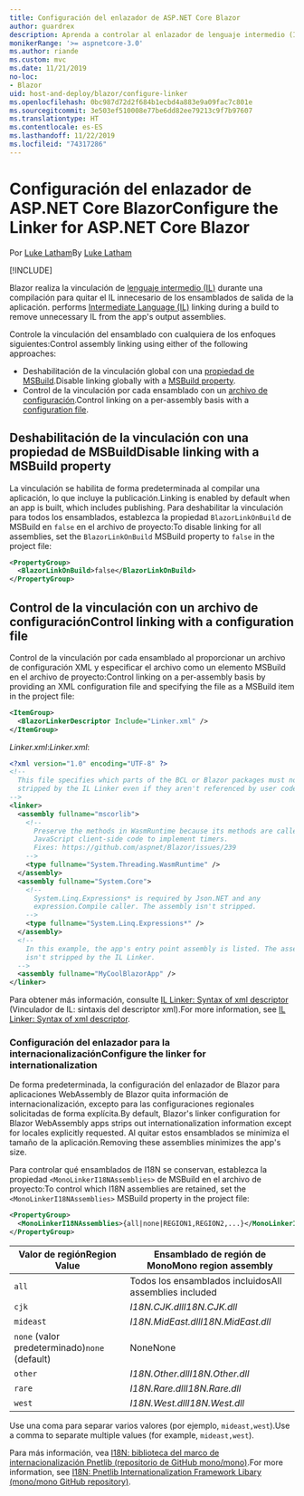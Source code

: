 ```yaml
---
title: Configuración del enlazador de ASP.NET Core Blazor
author: guardrex
description: Aprenda a controlar al enlazador de lenguaje intermedio (IL) al crear una aplicación Blazor.
monikerRange: '>= aspnetcore-3.0'
ms.author: riande
ms.custom: mvc
ms.date: 11/21/2019
no-loc:
- Blazor
uid: host-and-deploy/blazor/configure-linker
ms.openlocfilehash: 0bc987d72d2f684b1ecbd4a883e9a09fac7c801e
ms.sourcegitcommit: 3e503ef510008e77be6dd82ee79213c9f7b97607
ms.translationtype: HT
ms.contentlocale: es-ES
ms.lasthandoff: 11/22/2019
ms.locfileid: "74317286"
---
```

# <a name="configure-the-linker-for-aspnet-core-opno-locblazor"></a><span data-ttu-id="1c561-103">Configuración del enlazador de ASP.NET Core Blazor</span><span class="sxs-lookup"><span data-stu-id="1c561-103">Configure the Linker for ASP.NET Core Blazor</span></span>

<span data-ttu-id="1c561-104">Por [Luke Latham](https://github.com/guardrex)</span><span class="sxs-lookup"><span data-stu-id="1c561-104">By [Luke Latham](https://github.com/guardrex)</span></span>

[!INCLUDE[](~/includes/blazorwasm-preview-notice.md)]

Blazor<span data-ttu-id="1c561-105"> realiza la vinculación de [lenguaje intermedio (IL)](/dotnet/standard/managed-code#intermediate-language--execution) durante una compilación para quitar el IL innecesario de los ensamblados de salida de la aplicación.</span><span class="sxs-lookup"><span data-stu-id="1c561-105"> performs [Intermediate Language (IL)](/dotnet/standard/managed-code#intermediate-language--execution) linking during a build to remove unnecessary IL from the app's output assemblies.</span></span>

<span data-ttu-id="1c561-106">Controle la vinculación del ensamblado con cualquiera de los enfoques siguientes:</span><span class="sxs-lookup"><span data-stu-id="1c561-106">Control assembly linking using either of the following approaches:</span></span>

* <span data-ttu-id="1c561-107">Deshabilitación de la vinculación global con una [propiedad de MSBuild](#disable-linking-with-a-msbuild-property).</span><span class="sxs-lookup"><span data-stu-id="1c561-107">Disable linking globally with a [MSBuild property](#disable-linking-with-a-msbuild-property).</span></span>
* <span data-ttu-id="1c561-108">Control de la vinculación por cada ensamblado con un [archivo de configuración](#control-linking-with-a-configuration-file).</span><span class="sxs-lookup"><span data-stu-id="1c561-108">Control linking on a per-assembly basis with a [configuration file](#control-linking-with-a-configuration-file).</span></span>

## <a name="disable-linking-with-a-msbuild-property"></a><span data-ttu-id="1c561-109">Deshabilitación de la vinculación con una propiedad de MSBuild</span><span class="sxs-lookup"><span data-stu-id="1c561-109">Disable linking with a MSBuild property</span></span>

<span data-ttu-id="1c561-110">La vinculación se habilita de forma predeterminada al compilar una aplicación, lo que incluye la publicación.</span><span class="sxs-lookup"><span data-stu-id="1c561-110">Linking is enabled by default when an app is built, which includes publishing.</span></span> <span data-ttu-id="1c561-111">Para deshabilitar la vinculación para todos los ensamblados, establezca la propiedad `BlazorLinkOnBuild` de MSBuild en `false` en el archivo de proyecto:</span><span class="sxs-lookup"><span data-stu-id="1c561-111">To disable linking for all assemblies, set the `BlazorLinkOnBuild` MSBuild property to `false` in the project file:</span></span>

```xml
<PropertyGroup>
  <BlazorLinkOnBuild>false</BlazorLinkOnBuild>
</PropertyGroup>
```

## <a name="control-linking-with-a-configuration-file"></a><span data-ttu-id="1c561-112">Control de la vinculación con un archivo de configuración</span><span class="sxs-lookup"><span data-stu-id="1c561-112">Control linking with a configuration file</span></span>

<span data-ttu-id="1c561-113">Control de la vinculación por cada ensamblado al proporcionar un archivo de configuración XML y especificar el archivo como un elemento MSBuild en el archivo de proyecto:</span><span class="sxs-lookup"><span data-stu-id="1c561-113">Control linking on a per-assembly basis by providing an XML configuration file and specifying the file as a MSBuild item in the project file:</span></span>

```xml
<ItemGroup>
  <BlazorLinkerDescriptor Include="Linker.xml" />
</ItemGroup>
```

<span data-ttu-id="1c561-114">*Linker.xml*:</span><span class="sxs-lookup"><span data-stu-id="1c561-114">*Linker.xml*:</span></span>

```xml
<?xml version="1.0" encoding="UTF-8" ?>
<!--
  This file specifies which parts of the BCL or Blazor packages must not be
  stripped by the IL Linker even if they aren't referenced by user code.
-->
<linker>
  <assembly fullname="mscorlib">
    <!--
      Preserve the methods in WasmRuntime because its methods are called by 
      JavaScript client-side code to implement timers.
      Fixes: https://github.com/aspnet/Blazor/issues/239
    -->
    <type fullname="System.Threading.WasmRuntime" />
  </assembly>
  <assembly fullname="System.Core">
    <!--
      System.Linq.Expressions* is required by Json.NET and any 
      expression.Compile caller. The assembly isn't stripped.
    -->
    <type fullname="System.Linq.Expressions*" />
  </assembly>
  <!--
    In this example, the app's entry point assembly is listed. The assembly
    isn't stripped by the IL Linker.
  -->
  <assembly fullname="MyCoolBlazorApp" />
</linker>
```

<span data-ttu-id="1c561-115">Para obtener más información, consulte [IL Linker: Syntax of xml descriptor](https://github.com/mono/linker/blob/master/src/linker/README.md#syntax-of-xml-descriptor) (Vinculador de IL: sintaxis del descriptor xml).</span><span class="sxs-lookup"><span data-stu-id="1c561-115">For more information, see [IL Linker: Syntax of xml descriptor](https://github.com/mono/linker/blob/master/src/linker/README.md#syntax-of-xml-descriptor).</span></span>

### <a name="configure-the-linker-for-internationalization"></a><span data-ttu-id="1c561-116">Configuración del enlazador para la internacionalización</span><span class="sxs-lookup"><span data-stu-id="1c561-116">Configure the linker for internationalization</span></span>

<span data-ttu-id="1c561-117">De forma predeterminada, la configuración del enlazador de Blazor para aplicaciones WebAssembly de Blazor quita información de internacionalización, excepto para las configuraciones regionales solicitadas de forma explícita.</span><span class="sxs-lookup"><span data-stu-id="1c561-117">By default, Blazor's linker configuration for Blazor WebAssembly apps strips out internationalization information except for locales explicitly requested.</span></span> <span data-ttu-id="1c561-118">Al quitar estos ensamblados se minimiza el tamaño de la aplicación.</span><span class="sxs-lookup"><span data-stu-id="1c561-118">Removing these assemblies minimizes the app's size.</span></span>

<span data-ttu-id="1c561-119">Para controlar qué ensamblados de I18N se conservan, establezca la propiedad `<MonoLinkerI18NAssemblies>` de MSBuild en el archivo de proyecto:</span><span class="sxs-lookup"><span data-stu-id="1c561-119">To control which I18N assemblies are retained, set the `<MonoLinkerI18NAssemblies>` MSBuild property in the project file:</span></span>

```xml
<PropertyGroup>
  <MonoLinkerI18NAssemblies>{all|none|REGION1,REGION2,...}</MonoLinkerI18NAssemblies>
</PropertyGroup>
```

| <span data-ttu-id="1c561-120">Valor de región</span><span class="sxs-lookup"><span data-stu-id="1c561-120">Region Value</span></span>     | <span data-ttu-id="1c561-121">Ensamblado de región de Mono</span><span class="sxs-lookup"><span data-stu-id="1c561-121">Mono region assembly</span></span>    |
| ---------------- | ----------------------- |
| `all`            | <span data-ttu-id="1c561-122">Todos los ensamblados incluidos</span><span class="sxs-lookup"><span data-stu-id="1c561-122">All assemblies included</span></span> |
| `cjk`            | <span data-ttu-id="1c561-123">*I18N.CJK.dll*</span><span class="sxs-lookup"><span data-stu-id="1c561-123">*I18N.CJK.dll*</span></span>          |
| `mideast`        | <span data-ttu-id="1c561-124">*I18N.MidEast.dll*</span><span class="sxs-lookup"><span data-stu-id="1c561-124">*I18N.MidEast.dll*</span></span>      |
| <span data-ttu-id="1c561-125">`none` (valor predeterminado)</span><span class="sxs-lookup"><span data-stu-id="1c561-125">`none` (default)</span></span> | <span data-ttu-id="1c561-126">None</span><span class="sxs-lookup"><span data-stu-id="1c561-126">None</span></span>                    |
| `other`          | <span data-ttu-id="1c561-127">*I18N.Other.dll*</span><span class="sxs-lookup"><span data-stu-id="1c561-127">*I18N.Other.dll*</span></span>        |
| `rare`           | <span data-ttu-id="1c561-128">*I18N.Rare.dll*</span><span class="sxs-lookup"><span data-stu-id="1c561-128">*I18N.Rare.dll*</span></span>         |
| `west`           | <span data-ttu-id="1c561-129">*I18N.West.dll*</span><span class="sxs-lookup"><span data-stu-id="1c561-129">*I18N.West.dll*</span></span>         |

<span data-ttu-id="1c561-130">Use una coma para separar varios valores (por ejemplo, `mideast,west`).</span><span class="sxs-lookup"><span data-stu-id="1c561-130">Use a comma to separate multiple values (for example, `mideast,west`).</span></span>

<span data-ttu-id="1c561-131">Para más información, vea [I18N: biblioteca del marco de internacionalización Pnetlib (repositorio de GitHub mono/mono)](https://github.com/mono/mono/tree/master/mcs/class/I18N).</span><span class="sxs-lookup"><span data-stu-id="1c561-131">For more information, see [I18N: Pnetlib Internationalization Framework Libary (mono/mono GitHub repository)](https://github.com/mono/mono/tree/master/mcs/class/I18N).</span></span>
